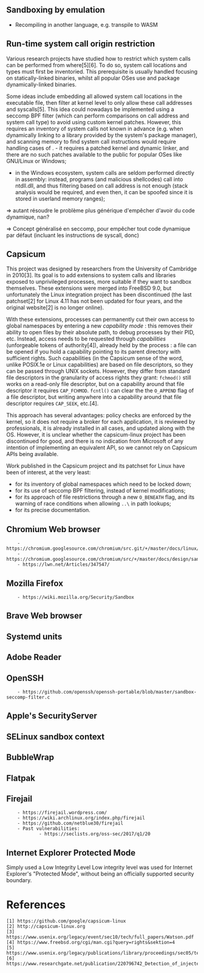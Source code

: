 ## Sandboxing by emulation

- Recompiling in another language, e.g. transpile to WASM

## Run-time system call origin restriction

Various research projects have studied how to restrict which system calls can be performed from where[5][6].
To do so, system call locations and types must first be inventoried. This prerequisite is usually handled focusing on statically-linked binaries, whilst all popular OSes use and package dynamically-linked binaries. 

Some ideas include embedding all allowed system call locations in the executable file, then filter at kernel level to only allow these call addresses and syscalls[5]. This idea could nowadays be implemented using a seccomp BPF filter (which can perform comparisons on call address and system call type) to avoid using custom kernel patches. However, this requires an inventory of system calls not known in advance (e.g. when dynamically linking to a library provided by the system's package manager), and scanning memory to find system call instructions would require handling cases of . - it requires a patched kernel and dynamic linker, and there are no such patches available to the public for popular OSes like GNU/Linux or Windows;
- in the Windows ecosystem, system calls are seldom performed directly in assembly: instead, programs (and malicious shellcodes) call into ntdll.dll, and thus filtering based on call address is not enough (stack analysis would be required, and even then, it can be spoofed since it is stored in userland memory ranges);

=> autant résoudre le problème plus générique d'empêcher d'avoir du code dynamique, nan?

=> Concept généralisé en seccomp, pour empêcher tout code dynamique par défaut (incluant les instructions de syscall, donc)

## Capsicum

This project was designed by researchers from the University of Cambridge in 2010[3]. Its goal is to add extensions to system calls and libraries exposed to unprivileged processes, more suitable if they want to sandbox themselves. These extensions were merged into FreeBSD 9.0, but unfortunately the Linux integration project has been discontinued (the last patchset[2] for Linux 4.11 has not been updated for four years, and the original website[2] is no longer online).

With these extensions, processes can permanently cut their own access to global namespaces by entering a new *capability mode* : this removes their ability to open files by their absolute path, to debug processes by their PID, etc. Instead, access needs to be requested through *capabilities* (unforgeable tokens of authority[4]), already held by the process : a file can be opened if you hold a capability pointing to its parent directory with sufficient rights. Such capabilities (in the Capsicum sense of the word, unlike POSIX.1e or Linux capabilities) are based on file descriptors, so they can be passed through UNIX sockets. However, they differ from standard file descriptors in the granularity of access rights they grant: `fchmod()` still works on a read-only file descriptor, but on a capability around that file descriptor it requires `CAP_FCHMOD`. `fcntl()` can clear the the `O_APPEND` flag of a file descriptor, but writing anywhere into a capability around that file descriptor requires `CAP_SEEK`, etc.[4].

This approach has several advantages: policy checks are enforced by the kernel, so it does not require a broker for each application, it is reviewed by professionals, it is already installed in all cases, and updated along with the OS. However, it is unclear whether the capsicum-linux project has been discontinued for good, and there is no indication from Microsoft of any intention of implementing an equivalent API, so we cannot rely on Capsicum APIs being available.

Work published in the Capsicum project and its patchset for Linux have been of interest, at the very least:
- for its inventory of global namespaces which need to be locked down;
- for its use of seccomp BPF filtering, instead of kernel modifications;
- for its approach of file restrictions through a new `O_BENEATH` flag, and its warning of race conditions when allowing `..\` in path lookups;
- for its precise documentation.

## Chromium Web browser

        - https://chromium.googlesource.com/chromium/src.git/+/master/docs/linux/sandboxing.md
        - https://chromium.googlesource.com/chromium/src/+/master/docs/design/sandbox_faq.md
        - https://lwn.net/Articles/347547/

## Mozilla Firefox

        - https://wiki.mozilla.org/Security/Sandbox

## Brave Web browser

## Systemd units

## Adobe Reader

## OpenSSH

        - https://github.com/openssh/openssh-portable/blob/master/sandbox-seccomp-filter.c

## Apple's SecurityServer

## SELinux sandbox context

## BubbleWrap

##  Flatpak

## Firejail

        - https://firejail.wordpress.com/
        - https://wiki.archlinux.org/index.php/firejail
        - https://github.com/netblue30/firejail
        - Past vulnerabilities:
                - https://seclists.org/oss-sec/2017/q1/20

## Internet Explorer Protected Mode

Simply used a Low Integrity Level 
Low integrity level was used for Internet Explorer's "Protected Mode", without being an officially supported security boundary.

# References

    [1] https://github.com/google/capsicum-linux
    [2] http://capsicum-linux.org
    [3] https://www.usenix.org/legacy/event/sec10/tech/full_papers/Watson.pdf
    [4] https://www.freebsd.org/cgi/man.cgi?query=rights&sektion=4
    [5] https://www.usenix.org/legacy/publications/library/proceedings/sec05/tech/full_papers/linn/linn.pdf
    [6] https://www.researchgate.net/publication/220796742_Detection_of_injected_dynamically_generated_and_obfuscated_malicious_code/


